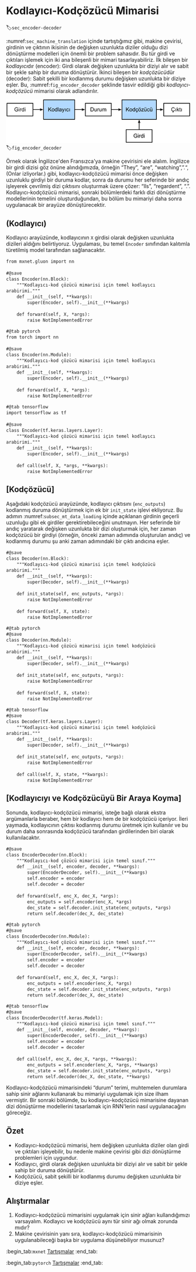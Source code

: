 # Kodlayıcı-Kodçözücü Mimarisi
:label:`sec_encoder-decoder`

:numref:`sec_machine_translation` içinde tartıştığımız gibi, makine çevirisi, girdinin ve çıktının ikisinin de değişken uzunlukta diziler olduğu dizi dönüştürme modelleri için önemli bir problem sahasıdır. Bu tür girdi ve çıktıları işlemek için iki ana bileşenli bir mimari tasarlayabiliriz. İlk bileşen bir *kodlayıcı*dır (encoder): Girdi olarak değişken uzunlukta bir diziyi alır ve sabit bir şekle sahip bir duruma dönüştürür. İkinci bileşen bir *kodçözücü*dür (decoder): Sabit şekilli bir kodlanmış durumu değişken uzunlukta bir diziye eşler. Bu, :numref:`fig_encoder_decoder` şeklinde tasvir edildiği gibi *kodlayıcı-kodçözücü* mimarisi olarak adlandırılır.

![Kodlayıcı-kodçözücü mimarisi.](../img/encoder-decoder.svg)
:label:`fig_encoder_decoder`

Örnek olarak İngilizce'den Fransızca'ya makine çevirisini ele alalım. İngilizce bir girdi dizisi göz önüne alındığımızda, örneğin “They”, “are”, “watching”,”.“, (Onlar izliyorlar.) gibi, kodlayıcı-kodçözücü mimarisi önce değişken uzunluklu girdiyi bir duruma kodlar, sonra da durumu her seferinde bir andıç işleyerek çevrilmiş dizi çıktısını oluşturmak üzere çözer: “Ils”, “regardent”, “.”. Kodlayıcı-kodçözücü mimarisi, sonraki bölümlerdeki farklı dizi dönüştürme modellerinin temelini oluşturduğundan, bu bölüm bu mimariyi daha sonra uygulanacak bir arayüze dönüştürecektir.

## (**Kodlayıcı**)

Kodlayıcı arayüzünde, kodlayıcının `X` girdisi olarak değişken uzunlukta dizileri aldığını belirtiyoruz. Uygulaması, bu temel `Encoder` sınıfından kalıtımla türetilmiş model tarafından sağlanacaktır.

```{.python .input}
from mxnet.gluon import nn

#@save
class Encoder(nn.Block):
    """Kodlayıcı-kod çözücü mimarisi için temel kodlayıcı arabirimi."""
    def __init__(self, **kwargs):
        super(Encoder, self).__init__(**kwargs)

    def forward(self, X, *args):
        raise NotImplementedError
```

```{.python .input}
#@tab pytorch
from torch import nn

#@save
class Encoder(nn.Module):
    """Kodlayıcı-kod çözücü mimarisi için temel kodlayıcı arabirimi."""
    def __init__(self, **kwargs):
        super(Encoder, self).__init__(**kwargs)

    def forward(self, X, *args):
        raise NotImplementedError
```

```{.python .input}
#@tab tensorflow
import tensorflow as tf

#@save
class Encoder(tf.keras.layers.Layer):
    """Kodlayıcı-kod çözücü mimarisi için temel kodlayıcı arabirimi."""
    def __init__(self, **kwargs):
        super(Encoder, self).__init__(**kwargs)

    def call(self, X, *args, **kwargs):
        raise NotImplementedError
```

## [**Kodçözücü**]

Aşağıdaki kodçözücü arayüzünde, kodlayıcı çıktısını (`enc_outputs`) kodlanmış duruma dönüştürmek için ek bir `init_state` işlevi ekliyoruz. Bu adımın :numref:`subsec_mt_data_loading` içinde açıklanan girdinin geçerli uzunluğu gibi ek girdiler gerektirebileceğini unutmayın. Her seferinde bir andıç yaratarak değişken uzunlukta bir dizi oluşturmak için, her zaman kodçözücü bir girdiyi (örneğin, önceki zaman adımında oluşturulan andıç) ve kodlanmış durumu şu anki zaman adımındaki bir çıktı andıcına eşler.

```{.python .input}
#@save
class Decoder(nn.Block):
    """Kodlayıcı-kod çözücü mimarisi için temel kodçözücü arabirimi."""
    def __init__(self, **kwargs):
        super(Decoder, self).__init__(**kwargs)

    def init_state(self, enc_outputs, *args):
        raise NotImplementedError

    def forward(self, X, state):
        raise NotImplementedError
```

```{.python .input}
#@tab pytorch
#@save
class Decoder(nn.Module):
    """Kodlayıcı-kod çözücü mimarisi için temel kodçözücü arabirimi."""
    def __init__(self, **kwargs):
        super(Decoder, self).__init__(**kwargs)

    def init_state(self, enc_outputs, *args):
        raise NotImplementedError

    def forward(self, X, state):
        raise NotImplementedError
```

```{.python .input}
#@tab tensorflow
#@save
class Decoder(tf.keras.layers.Layer):
    """Kodlayıcı-kod çözücü mimarisi için temel kodçözücü arabirimi."""
    def __init__(self, **kwargs):
        super(Decoder, self).__init__(**kwargs)

    def init_state(self, enc_outputs, *args):
        raise NotImplementedError

    def call(self, X, state, **kwargs):
        raise NotImplementedError
```

## [**Kodlayıcıyı ve Kodçözücüyü Bir Araya Koyma**]

Sonunda, kodlayıcı-kodçözücü mimarisi, isteğe bağlı olarak ekstra argümanlarla beraber, hem bir kodlayıcı hem de bir kodçözücü içeriyor. İleri yaymada, kodlayıcının çıktısı kodlanmış durumu üretmek için kullanılır ve bu durum daha sonrasında kodçözücü tarafından girdilerinden biri olarak kullanılacaktır.

```{.python .input}
#@save
class EncoderDecoder(nn.Block):
    """Kodlayıcı-kod çözücü mimarisi için temel sınıf."""
    def __init__(self, encoder, decoder, **kwargs):
        super(EncoderDecoder, self).__init__(**kwargs)
        self.encoder = encoder
        self.decoder = decoder

    def forward(self, enc_X, dec_X, *args):
        enc_outputs = self.encoder(enc_X, *args)
        dec_state = self.decoder.init_state(enc_outputs, *args)
        return self.decoder(dec_X, dec_state)
```

```{.python .input}
#@tab pytorch
#@save
class EncoderDecoder(nn.Module):
    """Kodlayıcı-kod çözücü mimarisi için temel sınıf."""
    def __init__(self, encoder, decoder, **kwargs):
        super(EncoderDecoder, self).__init__(**kwargs)
        self.encoder = encoder
        self.decoder = decoder

    def forward(self, enc_X, dec_X, *args):
        enc_outputs = self.encoder(enc_X, *args)
        dec_state = self.decoder.init_state(enc_outputs, *args)
        return self.decoder(dec_X, dec_state)
```

```{.python .input}
#@tab tensorflow
#@save
class EncoderDecoder(tf.keras.Model):
    """Kodlayıcı-kod çözücü mimarisi için temel sınıf."""
    def __init__(self, encoder, decoder, **kwargs):
        super(EncoderDecoder, self).__init__(**kwargs)
        self.encoder = encoder
        self.decoder = decoder

    def call(self, enc_X, dec_X, *args, **kwargs):
        enc_outputs = self.encoder(enc_X, *args, **kwargs)
        dec_state = self.decoder.init_state(enc_outputs, *args)
        return self.decoder(dec_X, dec_state, **kwargs)
```

Kodlayıcı-kodçözücü mimarisindeki “durum” terimi, muhtemelen durumlara sahip sinir ağlarını kullanarak bu mimariyi uygulamak için size ilham vermiştir. Bir sonraki bölümde, bu kodlayıcı-kodçözücü mimarisine dayanan dizi dönüştürme modellerini tasarlamak için RNN'lerin nasıl uygulanacağını göreceğiz.

## Özet

* Kodlayıcı-kodçözücü mimarisi, hem değişken uzunlukta diziler olan girdi ve çıktıları işleyebilir, bu nedenle makine çevirisi gibi dizi dönüştürme problemleri için uygundur.
* Kodlayıcı, girdi olarak değişken uzunlukta bir diziyi alır ve sabit bir şekle sahip bir duruma dönüştürür.
* Kodçözücü, sabit şekilli bir kodlanmış durumu değişken uzunlukta bir diziye eşler.

## Alıştırmalar

1. Kodlayıcı-kodçözücü mimarisini uygulamak için sinir ağları kullandığımızı varsayalım. Kodlayıcı ve kodçözücü aynı tür sinir ağı olmak zorunda mıdır?
1. Makine çevirisinin yanı sıra, kodlayıcı-kodçözücü mimarisinin uygulanabileceği başka bir uygulama düşünebiliyor musunuz?

:begin_tab:`mxnet`
[Tartışmalar](https://discuss.d2l.ai/t/341)
:end_tab:

:begin_tab:`pytorch`
[Tartışmalar](https://discuss.d2l.ai/t/1061)
:end_tab:
